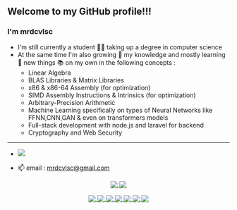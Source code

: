 ## Welcome to my GitHub profile!!!

### I'm mrdcvlsc

- I'm still currently a student :student: taking up a degree in computer science
- At the same time I'm also growing 🌱 my knowledge and mostly learning :brain: new things :books: on my own in the following concepts :
  - Linear Algebra
  - BLAS Libraries & Matrix Libraries
  - x86 & x86-64 Assembly (for optimization)
  - SIMD Assembly Instructions & Intrinsics (for optimization)
  - Arbitrary-Precision Arithmetic
  - Machine Learning specifically on types of Neural Networks like FFNN,CNN,GAN & even on transformers models
  - Full-stack development with node.js and laravel for backend
  - Cryptography and Web Security

--------------

- <img src="https://komarev.com/ghpvc/?username=mrdvlsc"/>

- 📫 email : mrdcvlsc@gmail.com

<p align="center">
  <a href="https://github.com/mrdcvlsc">
    <img align="center" src="https://github-readme-stats.vercel.app/api?username=mrdcvlsc&show_icons=true&theme=aura_dark&count_private=true" />
  </a>

  <a href="https://github.com/mrdcvlsc">
    <img align="center" src="https://github-readme-stats.vercel.app/api/top-langs/?username=mrdcvlsc&layout=compact&langs_count=10&theme=aura_dark" />
  </a>
</p>

<p align="center">
  <a href="https://github.com/mrdcvlsc/APA">
    <img align="center" src="https://github-readme-stats.vercel.app/api/pin/?username=mrdcvlsc&repo=APA&theme=aura_dark" />
  </a>

  <a href="https://github.com/mrdcvlsc/fastify-session-better-sqlite3-store">
    <img align="center" src="https://github-readme-stats.vercel.app/api/pin/?username=mrdcvlsc&repo=fastify-session-better-sqlite3-store&theme=aura_dark" />
  </a>

  <a href="https://github.com/mrdcvlsc/machine-learning-lab">
    <img align="center" src="https://github-readme-stats.vercel.app/api/pin/?username=mrdcvlsc&repo=machine-learning-lab&theme=aura_dark" />
  </a>

  <a href="https://github.com/mrdcvlsc/ChaCha20-Poly1305">
    <img align="center" src="https://github-readme-stats.vercel.app/api/pin/?username=mrdcvlsc&repo=ChaCha20-Poly1305&theme=aura_dark" />
  </a>

  <a href="https://github.com/mrdcvlsc/password-manager">
    <img align="center" src="https://github-readme-stats.vercel.app/api/pin/?username=mrdcvlsc&repo=password-manager&theme=aura_dark" />
  </a>

  <a href="https://github.com/mrdcvlsc/analyse-pgn">
    <img align="center" src="https://github-readme-stats.vercel.app/api/pin/?username=mrdcvlsc&repo=analyse-pgn&theme=aura_dark" />
  </a>

  <a href="https://github.com/mrdcvlsc/m-pos">
    <img align="center" src="https://github-readme-stats.vercel.app/api/pin/?username=mrdcvlsc&repo=m-pos&theme=aura_dark" />
  </a>
</p>
